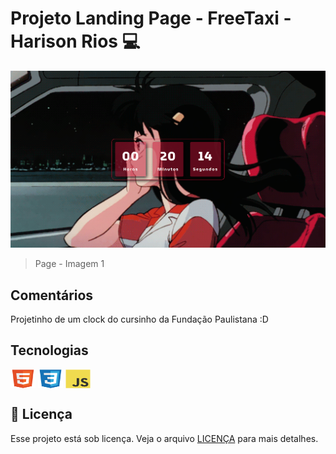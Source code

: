 
# Projeto Landing Page - FreeTaxi - Harison Rios 💻

<img src=".github/preview.png" alt="Exemplo imagem">

>  Page - Imagem 1


## Comentários 

Projetinho de um clock do cursinho da Fundação Paulistana :D

## Tecnologias

 <img align="center" alt="HTML" height="30" width="40" src="https://raw.githubusercontent.com/devicons/devicon/master/icons/html5/html5-original.svg"> <img align="center" alt="CSS" height="30" width="40" src="https://raw.githubusercontent.com/devicons/devicon/master/icons/css3/css3-original.svg"> <img align="center" alt="JS" height="30" width="40" src="https://raw.githubusercontent.com/devicons/devicon/master/icons/javascript/javascript-original.svg"> 

## 📝 Licença

Esse projeto está sob licença. Veja o arquivo [LICENÇA](LICENSE.md) para mais detalhes.
